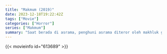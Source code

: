 ```yaml
---
title: "Makmum (2019)"
date: 2023-12-18T19:22:42Z
tags: ["Movie"]
categories: ["Horror"]
series: ["Makmum"]
summary: "Saat berada di asrama, penghuni asrama diteror oleh makhluk gaib. Ada sejenis makhluk gaib bernama "Makmum" (pengikut) yang mengikuti mereka selama shalat."
---
```


<mux-player stream-type="on-demand"
src="https://kp3d-my.sharepoint.com/personal/ryoo_kp3d_onmicrosoft_com/_layouts/15/download.aspx?share=EbRsSB8eEStPjQrLSId-HhQBuALp2SK1cHuDir0oYEMDmA" prefer-playback="mse" controls>

</mux-player>


{{< movieinfo id="613689" >}}

<script src="https://cdn.jsdelivr.net/npm/@mux/mux-player"></script>

 <script type="application/ld+json ">
{
"@context": "https://schema.org/",
"@type": "VideoObject",
"name": "Makmum",
"contentUrl": "https://stream.mux.com/yaGVaStw3JfTrHS01C6cgMv9LFL7mijJeUXb4LpfS8uI.m3u8",
"thumbnailUrl": "https://www.themoviedb.org/t/p/original/5iXScf4CRsNc3KCzzfVSvF3j1ia.jpg?width=314&fit_mode=preserve&time=25",
"uploadDate": "2023-12-18T19:22:42Z",
}

</script>

